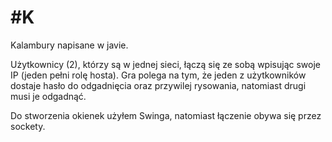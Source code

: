 #K
=

Kalambury napisane w javie.

Użytkownicy (2), którzy są w jednej sieci, łączą się ze sobą wpisując swoje IP (jeden pełni rolę hosta). 
Gra polega na tym, że jeden z użytkowników dostaje hasło do odgadnięcia oraz przywilej rysowania,
natomiast drugi musi je odgadnąć. 

Do stworzenia okienek użyłem Swinga, natomiast łączenie obywa się przez sockety.
